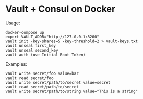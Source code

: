 # Vault + Consul on Docker

Usage:

    docker-compose up
    export VAULT_ADDR="http://127.0.0.1:8200"
    vault init -key-shares=5 -key-threshold=2 > vault-keys.txt
    vault unseal first_key
    vault unseal second_key
    vault auth (use Initial Root Token)

Examples:

    vault write secret/foo value=bar
    vault read secret/foo
    vault write secret/path/to/secret value=secret
    vault read secret/path/to/secret
    vault write secret/path/to/string value="This is a string"
